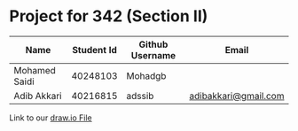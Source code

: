 # Project for 342 (Section II)

| Name | Student Id| Github Username| Email |  
| ------------- | ------------- | ------------- | ------------- | 
| Mohamed Saidi | 40248103  | Mohadgb | | 
| Adib Akkari   | 40216815  | adssib | adibakkari@gmail.com  | 



Link to our [draw.io File](https://app.diagrams.net/#G1xnho1DK1o_x2cwXJxpKBU8q2oU09bUve#%7B%22pageId%22%3A%22W7YmSZVHcU25yxVrX-4O%22%7D)

